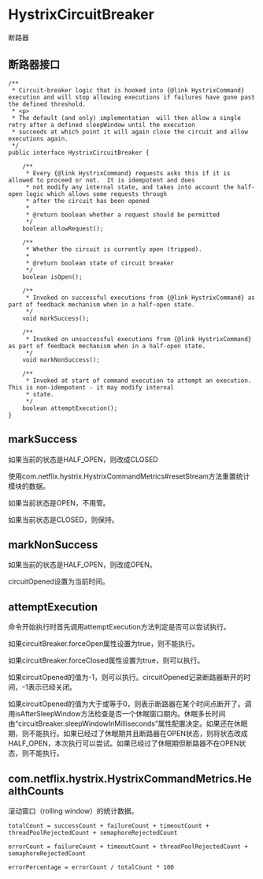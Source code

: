 # HystrixCircuitBreaker

断路器

## 断路器接口

```
/**
 * Circuit-breaker logic that is hooked into {@link HystrixCommand} execution and will stop allowing executions if failures have gone past the defined threshold.
 * <p>
 * The default (and only) implementation  will then allow a single retry after a defined sleepWindow until the execution
 * succeeds at which point it will again close the circuit and allow executions again.
 */
public interface HystrixCircuitBreaker {

    /**
     * Every {@link HystrixCommand} requests asks this if it is allowed to proceed or not.  It is idempotent and does
     * not modify any internal state, and takes into account the half-open logic which allows some requests through
     * after the circuit has been opened
     * 
     * @return boolean whether a request should be permitted
     */
    boolean allowRequest();

    /**
     * Whether the circuit is currently open (tripped).
     * 
     * @return boolean state of circuit breaker
     */
    boolean isOpen();

    /**
     * Invoked on successful executions from {@link HystrixCommand} as part of feedback mechanism when in a half-open state.
     */
    void markSuccess();

    /**
     * Invoked on unsuccessful executions from {@link HystrixCommand} as part of feedback mechanism when in a half-open state.
     */
    void markNonSuccess();

    /**
     * Invoked at start of command execution to attempt an execution.  This is non-idempotent - it may modify internal
     * state.
     */
    boolean attemptExecution();
}
```

## markSuccess

如果当前的状态是HALF_OPEN，则改成CLOSED

使用com.netflix.hystrix.HystrixCommandMetrics#resetStream方法重置统计模块的数据。

如果当前状态是OPEN，不用管。

如果当前状态是CLOSED，则保持。

## markNonSuccess

如果当前的状态是HALF_OPEN，则改成OPEN。

circuitOpened设置为当前时间。

## attemptExecution

命令开始执行时首先调用attemptExecution方法判定是否可以尝试执行。

如果circuitBreaker.forceOpen属性设置为true，则不能执行。

如果circuitBreaker.forceClosed属性设置为true，则可以执行。

如果circuitOpened的值为-1，则可以执行。circuitOpened记录断路器断开的时间，-1表示已经关闭。

如果circuitOpened的值为大于或等于0，则表示断路器在某个时间点断开了。调用isAfterSleepWindow方法检查是否一个休眠窗口期内。休眠多长时间由“circuitBreaker.sleepWindowInMilliseconds”属性配置决定。如果还在休眠期，则不能执行。如果已经过了休眠期并且断路器在OPEN状态，则将状态改成HALF_OPEN，本次执行可以尝试。如果已经过了休眠期但断路器不在OPEN状态，则不能执行。

## com.netflix.hystrix.HystrixCommandMetrics.HealthCounts

滚动窗口（rolling window）的统计数据。

```
totalCount = successCount + failureCount + timeoutCount + threadPoolRejectedCount + semaphoreRejectedCount

errorCount = failureCount + timeoutCount + threadPoolRejectedCount + semaphoreRejectedCount

errorPercentage = errorCount / totalCount * 100
```